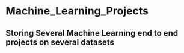 # Machine_Learning_Projects
## Storing Several Machine Learning end to end projects on several datasets
